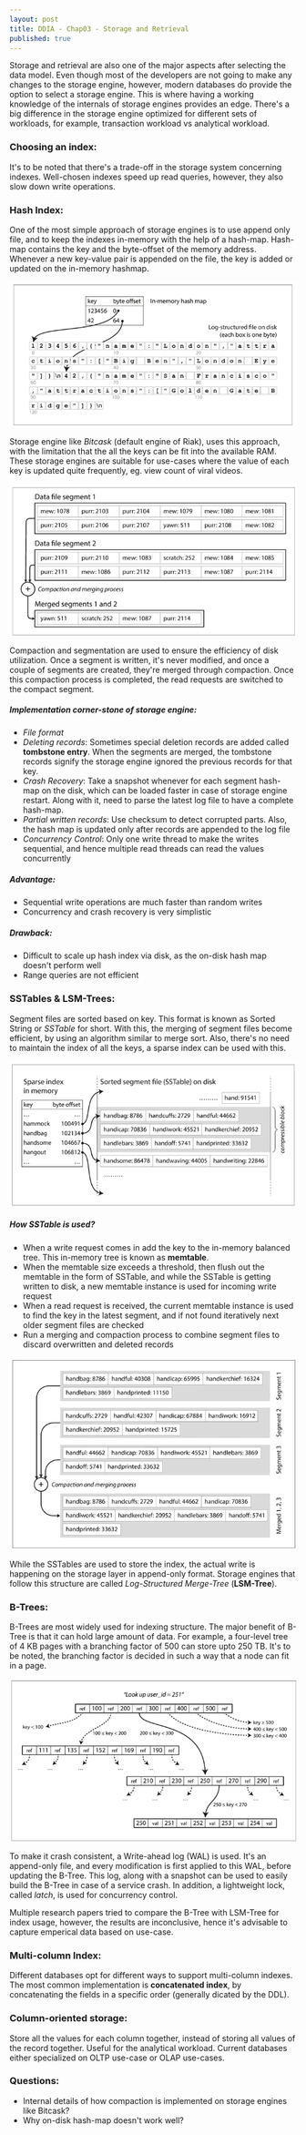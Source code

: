 ```yaml
---
layout: post
title: DDIA - Chap03 - Storage and Retrieval
published: true
---
```


Storage and retrieval are also one of the major aspects after selecting the data model. Even though most of the developers are not going to make any changes to the storage engine, however, modern databases do provide the option to select a storage engine. This is where having a working knowledge of the internals of storage engines provides an edge. There's a big difference in the storage engine optimized for different sets of workloads, for example, transaction workload vs analytical workload.

### Choosing an index:

It's to be noted that there's a trade-off in the storage system concerning indexes. Well-chosen indexes speed up read queries, however, they also slow down write operations.


### Hash Index:

One of the most simple approach of storage engines is to use append only file, and to keep the indexes in-memory with the help of a hash-map. Hash-map contains the key and the byte-offset of the memory address. Whenever a new key-value pair is appended on the file, the key is added or updated on the in-memory hashmap.

![](../images/ddia/chap_02_hash_index_01.png)

Storage engine like *Bitcask* (default engine of Riak), uses this approach, with the limitation that the all the keys can be fit into the available RAM. These storage engines are suitable for use-cases where the value of each key is updated quite frequently, eg. view count of viral videos. 

![](../images/ddia/chap_02_hash_index_02.png)

Compaction and segmentation are used to ensure the efficiency of disk utilization. Once a segment is written, it's never modified, and once a couple of segments are created, they're merged through compaction. Once this compaction process is completed, the read requests are switched to the compact segment.


##### Implementation corner-stone of storage engine:
- *File format*
- *Deleting records*: Sometimes special deletion records are added called **tombstone entry**. When the segments are merged, the tombstone records signify the storage engine ignored the previous records for that key.
- *Crash Recovery*: Take a snapshot whenever for each segment hash-map on the disk, which can be loaded faster in case of storage engine restart. Along with it, need to parse the latest log file to have a complete hash-map. 
- *Partial written records*: Use checksum to detect corrupted parts. Also, the hash map is updated only after records are appended to the log file
- *Concurrency Control*: Only one write thread to make the writes sequential, and hence multiple read threads can read the values concurrently


##### Advantage:
- Sequential write operations are much faster than random writes
- Concurrency and crash recovery is very simplistic

##### Drawback:
- Difficult to scale up hash index via disk, as the on-disk hash map doesn't perform well
- Range queries are not efficient





### SSTables & LSM-Trees:

Segment files are sorted based on key. This format is known as Sorted String or *SSTable* for short. With this, the merging of segment files become efficient, by using an algorithm similar to merge sort. Also, there's no need to maintain the index of all the keys, a sparse index can be used with this.

![](../images/ddia/chap_02_sstable_index_02.png)

##### How SSTable is used?
- When a write request comes in add the key to the in-memory balanced tree. This in-memory tree is known as **memtable**.
- When the memtable size exceeds a threshold, then flush out the memtable in the form of SSTable, and while the SSTable is getting written to disk, a new memtable instance is used for incoming write request
- When a read request is received, the current memtable instance is used to find the key in the latest segment, and if not found iteratively next older segment files are checked
- Run a merging and compaction process to combine segment files to discard overwritten and deleted records

![](../images/ddia/chap_02_sstable_index_01.png)

While the SSTables are used to store the index, the actual write is happening on the storage layer in append-only format. Storage engines that follow this structure are called *Log-Structured Merge-Tree* (**LSM-Tree**).


### B-Trees:

B-Trees are most widely used for indexing structure. The major benefit of B-Tree is that it can hold large amount of data. For example, a four-level tree of 4 KB pages with a branching factor of 500 can store upto 250 TB. It's to be noted, the branching factor is decided in such a way that a node can fit in a page.

![](../images/ddia/chap_02_btree_01.png)

To make it crash consistent, a Write-ahead log (WAL) is used. It's an append-only file, and every modification is first applied to this WAL, before updating the B-Tree. This log, along with a snapshot can be used to easily build the B-Tree in case of a service crash. In addition, a lightweight lock, called *latch*, is used for concurrency control.

Multiple research papers tried to compare the B-Tree with LSM-Tree for index usage, however, the results are inconclusive, hence it's advisable to capture emperical data based on use-case.


### Multi-column Index:

Different databases opt for different ways to support multi-column indexes. The most common implementation is **concatenated index**, by concatenating the fields in a specific order (generally dicated by the DDL).


### Column-oriented storage:

Store all the values for each column together, instead of storing all values of the record together.
Useful for the analytical workload. Current databases either specialized on OLTP use-case or OLAP use-cases.


### Questions:
- Internal details of how compaction is implemented on storage engines like Bitcask?
- Why on-disk hash-map doesn't work well?

